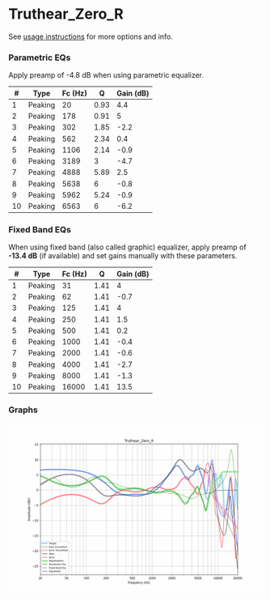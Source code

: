 # Truthear_Zero_R
See [usage instructions](https://github.com/jaakkopasanen/AutoEq#usage) for more options and info.

### Parametric EQs
Apply preamp of -4.8 dB when using parametric equalizer.

|   # | Type    |   Fc (Hz) |    Q |   Gain (dB) |
|-----|---------|-----------|------|-------------|
|   1 | Peaking |        20 | 0.93 |         4.4 |
|   2 | Peaking |       178 | 0.91 |         5   |
|   3 | Peaking |       302 | 1.85 |        -2.2 |
|   4 | Peaking |       562 | 2.34 |         0.4 |
|   5 | Peaking |      1106 | 2.14 |        -0.9 |
|   6 | Peaking |      3189 | 3    |        -4.7 |
|   7 | Peaking |      4888 | 5.89 |         2.5 |
|   8 | Peaking |      5638 | 6    |        -0.8 |
|   9 | Peaking |      5962 | 5.24 |        -0.9 |
|  10 | Peaking |      6563 | 6    |        -6.2 |

### Fixed Band EQs
When using fixed band (also called graphic) equalizer, apply preamp of **-13.4 dB** (if available) and set gains manually with these parameters.

|   # | Type    |   Fc (Hz) |    Q |   Gain (dB) |
|-----|---------|-----------|------|-------------|
|   1 | Peaking |        31 | 1.41 |         4   |
|   2 | Peaking |        62 | 1.41 |        -0.7 |
|   3 | Peaking |       125 | 1.41 |         4   |
|   4 | Peaking |       250 | 1.41 |         1.5 |
|   5 | Peaking |       500 | 1.41 |         0.2 |
|   6 | Peaking |      1000 | 1.41 |        -0.4 |
|   7 | Peaking |      2000 | 1.41 |        -0.6 |
|   8 | Peaking |      4000 | 1.41 |        -2.7 |
|   9 | Peaking |      8000 | 1.41 |        -1.3 |
|  10 | Peaking |     16000 | 1.41 |        13.5 |

### Graphs
![](./Truthear_Zero_R.png)
